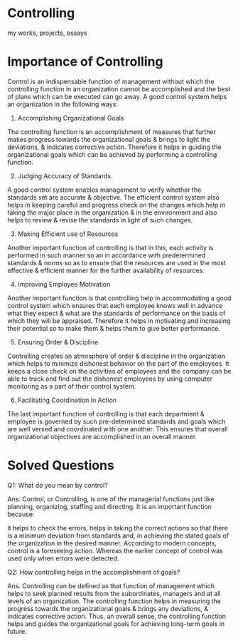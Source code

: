 # Controlling
my works, projects, essays


# Importance of Controlling

Control is an indispensable function of management without which the controlling function in an organization cannot be accomplished and the best of plans which can be executed can go away. A good control system helps an organization in the following ways:

1. Accomplishing Organizational Goals

The controlling function is an accomplishment of measures that further makes progress towards the organizational goals & brings to light the deviations, & indicates corrective action. Therefore it helps in guiding the organizational goals which can be achieved by performing a controlling function.

2. Judging Accuracy of Standards

A good control system enables management to verify whether the standards set are accurate & objective. The efficient control system also helps in keeping careful and progress check on the changes which help in taking the major place in the organization & in the environment and also helps to review & revise the standards in light of such changes.

3. Making Efficient use of Resources

Another important function of controlling is that in this, each activity is performed in such manner so an in accordance with predetermined standards & norms so as to ensure that the resources are used in the most effective & efficient manner for the further availability of resources.

4. Improving Employee Motivation

Another important function is that controlling help in accommodating a good control system which ensures that each employee knows well in advance what they expect & what are the standards of performance on the basis of which they will be appraised. Therefore it helps in motivating and increasing their potential so to make them & helps them to give better performance.

5. Ensuring Order & Discipline

Controlling creates an atmosphere of order & discipline in the organization which helps to minimize dishonest behavior on the part of the employees. It keeps a close check on the activities of employees and the company can be able to track and find out the dishonest employees by using computer monitoring as a part of their control system.

6. Facilitating Coordination in Action

The last important function of controlling is that each department & employee is governed by such pre-determined standards and goals which are well versed and coordinated with one another. This ensures that overall organizational objectives are accomplished in an overall manner.


# Solved Questions

Q1: What do you mean by control?

Ans: Control, or Controlling, is one of the managerial functions just like planning, organizing, staffing and directing. It is an important function because:

it helps to check the errors,
helps in taking the correct actions so that there is a minimum deviation from standards and,
in achieving the stated goals of the organization in the desired manner. According to modern concepts, control is a foreseeing action. Whereas the earlier concept of control was used only when errors were detected.

Q2: How controlling helps in the accomplishment of goals?

Ans. Controlling can be defined as that function of management which helps to seek planned results from the subordinates, managers and at all levels of an organization. The controlling function helps in measuring the progress towards the organizational goals & brings any deviations, & indicates corrective action. Thus, an overall sense, the controlling function helps and guides the organizational goals for achieving long-term goals in future.
